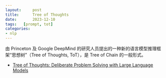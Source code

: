 ```yaml
---
layout:     post
title:      Tree of Thoughts
date:       2023-12-10
tags:   [prompt, tot]
categories: 
- nlp
---
```



由 Princeton 及 Google DeepMind 的研究人员提出的一种新的语言模型推理框架“思想树”（Tree of Thoughts, ToT），是 Tree of Chain 的一般形式。
- [Tree of Thoughts: Deliberate Problem Solving with Large Language Models](https://arxiv.org/abs/2305.10601)